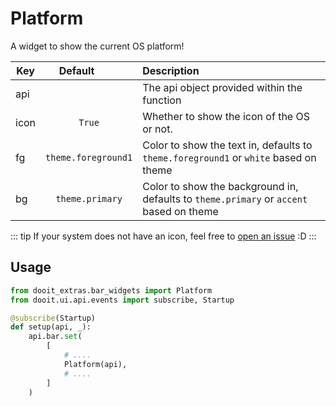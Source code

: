 # Platform

A widget to show the current OS platform!

| Key|<div style="width: 100px">Default</div> |Description|
| ------------- | :----------------:  | :----------------------------------------------------------------------------------------|
| api           |                     | The api object provided within the function                                              |
| icon          | `True`              | Whether to show the icon of the OS or not.                                               |
| fg            | `theme.foreground1`| Color to show the text in, defaults to `theme.foreground1` or `white` based on theme    |
| bg            | `theme.primary`     | Color to show the background in, defaults to `theme.primary` or `accent` based on theme  |

::: tip
If your system does not have an icon, feel free to [open an issue](https://github.com/dooit-org/dooit-extras/issues/new) :D
:::

## Usage

```python
from dooit_extras.bar_widgets import Platform
from dooit.ui.api.events import subscribe, Startup

@subscribe(Startup)
def setup(api, _):
    api.bar.set( 
        [
            # ....
            Platform(api),
            # ....
        ]
    )
```
